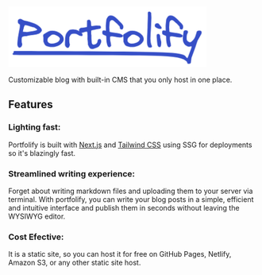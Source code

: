 <p align="left">
<img src=".github/media/icon.png", width="400">
</p>


Customizable blog with built-in CMS that you only host in one place.

## Features

### Lighting fast:

Portfolify is built with [Next.js](https://nextjs.org/) and [Tailwind CSS](https://tailwindcss.com/) using SSG for deployments so it's blazingly fast.


### Streamlined writing experience: 
Forget about writing markdown files and uploading them to your server via terminal. With portfolify, you can write your blog posts in a simple, efficient and intuitive interface and publish them in seconds without leaving the WYSIWYG editor.

### Cost Efective: 
It is a static site, so you can host it for free on GitHub Pages, Netlify, Amazon S3, or any other static site host.


